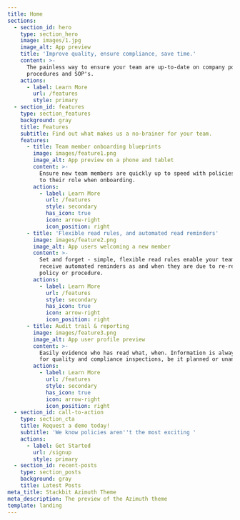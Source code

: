 ```yaml
---
title: Home
sections:
  - section_id: hero
    type: section_hero
    image: images/1.jpg
    image_alt: App preview
    title: 'Improve quality, ensure compliance, save time.'
    content: >-
      The painless way to ensure your team are up-to-date on company policies,
      procedures and SOP's.
    actions:
      - label: Learn More
        url: /features
        style: primary
  - section_id: features
    type: section_features
    background: gray
    title: Features
    subtitle: Find out what makes us a no-brainer for your team.
    features:
      - title: Team member onboarding blueprints
        image: images/feature1.png
        image_alt: App preview on a phone and tablet
        content: >-
          Ensure new team members are quickly up to speed with policies specific
          to their role when onboarding.
        actions:
          - label: Learn More
            url: /features
            style: secondary
            has_icon: true
            icon: arrow-right
            icon_position: right
      - title: 'Flexible read rules, and automated read reminders'
        image: images/feature2.png
        image_alt: App users welcoming a new member
        content: >-
          Set and forget - simple, flexible read rules enable your team to
          receive automated reminders as and when they are due to re-read a
          policy or procedure.
        actions:
          - label: Learn More
            url: /features
            style: secondary
            has_icon: true
            icon: arrow-right
            icon_position: right
      - title: Audit trail & reporting
        image: images/feature3.png
        image_alt: App user profile preview
        content: >-
          Easily evidence who has read what, when. Information is always to hand
          for quality and compliance inspections, be it planned or unannounced.
        actions:
          - label: Learn More
            url: /features
            style: secondary
            has_icon: true
            icon: arrow-right
            icon_position: right
  - section_id: call-to-action
    type: section_cta
    title: Request a demo today!
    subtitle: 'We know policies aren''t the most exciting '
    actions:
      - label: Get Started
        url: /signup
        style: primary
  - section_id: recent-posts
    type: section_posts
    background: gray
    title: Latest Posts
meta_title: Stackbit Azimuth Theme
meta_description: The preview of the Azimuth theme
template: landing
---
```

